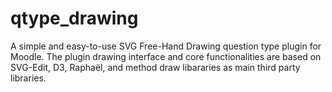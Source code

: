 # qtype_drawing
A simple and easy-to-use SVG Free-Hand Drawing question type plugin for Moodle. The plugin drawing interface and core functionalities are based on SVG-Edit, D3, Raphaël, and method draw libararies as main third party libraries.
